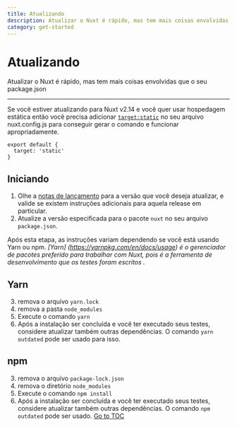 ```yaml
---
title: Atualizando
description: Atualizar o Nuxt é rápido, mas tem mais coisas envolvidas que o seu package.json
category: get-started
---
```


# Atualizando

Atualizar o Nuxt é rápido, mas tem mais coisas envolvidas que o seu package.json

---

Se você estiver atualizando para Nuxt v2.14 e você quer usar hospedagem estática então você precisa adicionar [`target:static`](./features/deployment-targets#hospedagem-estática) no seu arquivo nuxt.config.js para conseguir gerar o comando e funcionar apropriadamente.

```js{}[nuxt.config.js]
export default {
  target: 'static'
}
```

## Iniciando

1. Olhe a [notas de lançamento](/releases) para a versão que você deseja atualizar, e valide se existem instruções adicionais para aquela release em particular.
2. Atualize a versão especificada para o pacote `nuxt` no seu arquivo `package.json`.

Após esta etapa, as instruções variam dependendo se você está usando Yarn ou npm. _[Yarn] (https://yarnpkg.com/en/docs/usage) é o gerenciador de pacotes preferido para trabalhar com Nuxt, pois é a ferramenta de desenvolvimento que os testes foram escritos ._

## Yarn

3. remova o arquivo `yarn.lock`
4. remova a pasta `node_modules`
5. Execute o comando `yarn`
6. Após a instalação ser concluída e você ter executado seus testes, considere atualizar também outras dependências. O comando `yarn outdated` pode ser usado para isso.

## npm

3. remova o arquivo `package-lock.json`
4. remova o diretório `node_modules`
5. Execute o comando `npm install`
6. Após a instalação ser concluída e você ter executado seus testes, considere atualizar também outras dependências. O comando `npm outdated` pode ser usado.
<span style='float: footnote;'><a href="../index.html#toc">Go to TOC</a></span>
